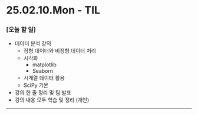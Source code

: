 # 25.02.10.Mon - TIL

### [오늘 할 일]

- 데이터 분석 강의
     - 정형 데이터와 비정형 데이터 처리
     - 시각화
          - matplotlib
          - Seaborn
     - 시계열 데이터 활용
     - SciPy 기본
- 강의 한 줄 정리 및 팀 발표
- 강의 내용 모두 학습 및 정리 (개인)

---
